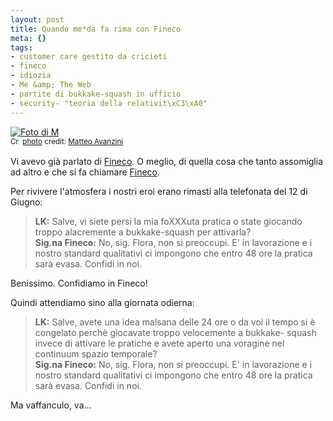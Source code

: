 ```yaml
--- 
layout: post
title: Quando me*da fa rima con Fineco
meta: {}
tags: 
- customer care gestito da cricieti
- fineco
- idiozia
- Me &amp; The Web
- partite di bukkake-squash in ufficio
- security- "teoria della relativit\xC3\xA0"
---
```

<a href="http://www.flickr.com/photos/86212696@N00/469743172/" title="Foto di M" target="_blank"><img src="http://farm1.static.flickr.com/176/469743172_bcd2c398ae.jpg" alt="Foto di M" border="0" /></a>  
<small><a href="http://creativecommons.org/licenses/by-nc-nd/2.0/" title="Attribution-NonCommercial-NoDerivs License" target="_blank"><img src="http://www.lastknight.com/wp-content/plugins/photo-dropper/images/cc.png" alt="Creative Commons License" border="0" width="16" height="16" align="absmiddle" /></a> <a href="http://www.photodropper.com/photos/" target="_blank">photo</a> credit: <a href="http://www.flickr.com/photos/86212696@N00/469743172/" title="Matteo Avanzini" target="_blank">Matteo Avanzini</a></small>  
  
Vi avevo già parlato di [Fineco](http://www.lastknight.com/2008/06/12/conto-fineco-lento-e-delusione/). O meglio, di quella cosa che tanto assomiglia ad altro e che si fa chiamare [Fineco](http://www.lastknight.com/2008/06/12/conto-fineco-lento-e-delusione/).  
  
Per rivivere l'atmosfera i nostri eroi erano rimasti alla telefonata del 12 di Giugno:  
  
> **LK:** Salve, vi siete persi la mia foXXXuta pratica o state giocando troppo alacremente a bukkake-squash per attivarla?  
> **Sig.na Fineco:** No, sig. Flora, non si preoccupi. E' in lavorazione e i nostro standard qualitativi ci impongono che entro 48 ore la pratica sarà evasa. Confidi in noi.  
  
Benissimo. Confidiamo in Fineco!  
  
Quindi attendiamo sino alla giornata odierna:  
  
> **LK:** Salve, avete una idea malsana delle 24 ore o da voi il tempo si è congelato perchè giocavate troppo velocemente a bukkake- squash invece di attivare le pratiche e avete aperto una voragine nel continuum spazio temporale?  
> **Sig.na Fineco:** No, sig. Flora, non si preoccupi. E' in lavorazione e i nostro standard qualitativi ci impongono che entro 48 ore la pratica sarà evasa. Confidi in noi.    
  
Ma vaffanculo, va...  
  
 
